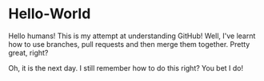 # Hello-World
Hello humans! This is my attempt at understanding GitHub!
Well, I've learnt how to use branches, pull requests and then merge them together.
Pretty great, right?

Oh, it is the next day. I still remember how to do this right? You bet I do!
